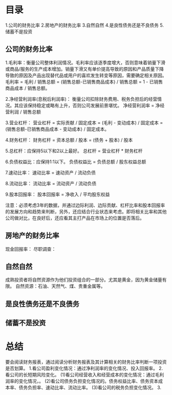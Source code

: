# 目录
1.公司的财务比率
2.房地产的财务比率
3.自然自然
4.是良性债务还是不良债务
5.储蓄不是投资

## 公司的财务比率
1.毛利率：衡量公司整体利润情况。毛利率应该逐季度增大，否则意味着销量下滑或商品/服务的生产成本增加。销量下滑又有单价提高导致的原因和产品质量下降导致的原因及产品出现替代品或用户的喜欢发生转变等原因，需要确定相关原因。
  毛利率 = 毛利 / 销售总额 = (销售总额-已销售商品成本) / 销售总额 = 1 - 已销售商品成本 / 销售总额。

2.净经营利润率(息税后利润率)： 衡量公司扣除财务费用、税务负担后的经营情况。其应该保持稳定或略有上升，否则公司发展前景堪忧。
  净经营利润率 = 净经营利润 / 销售总额 

3.营业杠杆：
  营业杠杆 = 实际贡献 / 固定成本 = (毛利 - 变动成本) / 固定成本 = (销售总额-已销售商品成本 - 变动成本) / 固定成本。

4.财务杠杆：
  财务杠杆 = 资本总额 / 股本 =  (债务 + 股本) / 股本

5.总杠杆：应保持5以下和2以上最好。
  总杠杆 = 营业杠杆 * 财务杠杆

6.负债权益比：应保持1:1以下。
  负债权益比 = 负债总额 / 股东权益总额

7.速动比率：
  速动比率 = 速动资产 / 流动负债

8.流动比率：
  流动比率 = 流动资产 / 流动负债

9.股本回报率：
  股本回报率 = 净收入 / 平均股东权益

注意：必须考虑3年的数据，并通过边际利润、边际贡献、杠杆比率和股本回报率的发展方向和趋势来判断，另外，还应结合行业状态来考虑。即将相关比率和其他公司做对比，在良好后，还应看其主打产品在市场上的位置是否落后。

## 房地产的财务比率
  现金回报率：
  尽职调查：
  
## 自然自然
  成熟投资者将自然资源作为他们投资组合的一部分。尤其是黄金，因为黄金储量有限。
  自然资源：石油、天然气、煤、贵重金属等。

## 是良性债务还是不良债务

## 储蓄不是投资

# 总结
  要会阅读财务报表，通过阅读分析财务报表及其计算相关的财务比率判断一项投资是否划算。
  1.看公司盈利变化情况：通过净利润率的变化情况、投入回报率。
  2.看公司的长短期风险变化。
    (1)看公司经营收入和经营成本的变化情况：通过毛利润率的变化情况，。
    (2)看公司债务负担变化情况的。债务权益比率、债务资本成本率、债务负担率、速动比率、流动比率。
    (3)看公司的税务负担变化情况。
  3.  